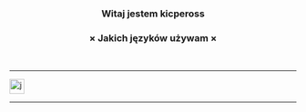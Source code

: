 
<h3 align="center">Witaj jestem kicpeross</h3>

<h3 align="center">× Jakich języków używam ×</h3>
<br />
<hr />
<img align="center" draggable="false" alt="js" width="26px" src="https://i.imgur.com/3u1wzwE.png" />
<hr />
